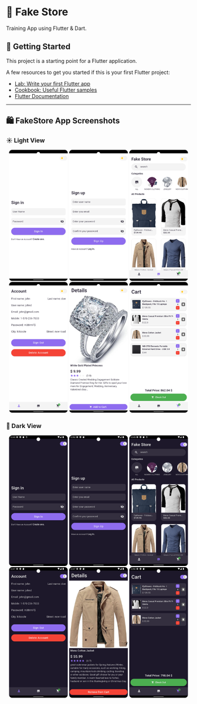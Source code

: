 # 🛒 Fake Store

Training App using Flutter & Dart.

## 🧰 Getting Started

This project is a starting point for a Flutter application.

A few resources to get you started if this is your first Flutter project:

- [Lab: Write your first Flutter app](https://docs.flutter.dev/get-started/codelab)
- [Cookbook: Useful Flutter samples](https://docs.flutter.dev/cookbook)
- [Flutter Documentation](https://docs.flutter.dev/)

---

## 🛍️ FakeStore App Screenshots

### ☀️ Light View
<p align="center">
  <img src="https://github.com/HusseinJdeed1/fakestore/blob/master/assets/images/1.png?raw=true" width="160"/>
  <img src="https://github.com/HusseinJdeed1/fakestore/blob/master/assets/images/6.png?raw=true" width="160"/>
  <img src="https://github.com/HusseinJdeed1/fakestore/blob/master/assets/images/2.png?raw=true" width="160"/>
  <img src="https://github.com/HusseinJdeed1/fakestore/blob/master/assets/images/3.png?raw=true" width="160"/>
  <img src="https://github.com/HusseinJdeed1/fakestore/blob/master/assets/images/4.png?raw=true" width="160"/>
  <img src="https://github.com/HusseinJdeed1/fakestore/blob/master/assets/images/5.png?raw=true" width="160"/>
</p>

### 🌙 Dark View
<p align="center">
  <img src="https://github.com/HusseinJdeed1/fakestore/blob/master/assets/images/1a.png?raw=true" width="160"/>
  <img src="https://github.com/HusseinJdeed1/fakestore/blob/master/assets/images/6a.png?raw=true" width="160"/>
  <img src="https://github.com/HusseinJdeed1/fakestore/blob/master/assets/images/2a.png?raw=true" width="160"/>
  <img src="https://github.com/HusseinJdeed1/fakestore/blob/master/assets/images/3a.png?raw=true" width="160"/>
  <img src="https://github.com/HusseinJdeed1/fakestore/blob/master/assets/images/4a.png?raw=true" width="160"/>
  <img src="https://github.com/HusseinJdeed1/fakestore/blob/master/assets/images/5a.png?raw=true" width="160"/>
</p>
